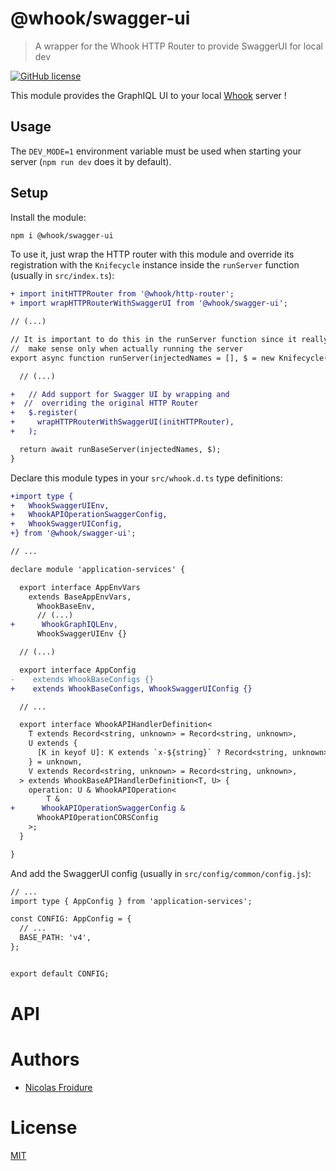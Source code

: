 [//]: # ( )
[//]: # (This file is automatically generated by a `metapak`)
[//]: # (module. Do not change it  except between the)
[//]: # (`content:start/end` flags, your changes would)
[//]: # (be overridden.)
[//]: # ( )
# @whook/swagger-ui
> A wrapper for the Whook HTTP Router to provide SwaggerUI for local dev

[![GitHub license](https://img.shields.io/badge/license-MIT-blue.svg)](https://github.com/nfroidure/whook/blob/main/packages/whook-swagger-ui/LICENSE)


[//]: # (::contents:start)

This module provides the GraphIQL UI to your local
[Whook](https://github.com/nfroidure/whook) server !

## Usage

The `DEV_MODE=1` environment variable must be used when starting your server
(`npm run dev` does it by default).

## Setup

Install the module:

```sh
npm i @whook/swagger-ui
```

To use it, just wrap the HTTP router with this module and override its
registration with the `Knifecycle` instance inside the `runServer` function
(usually in `src/index.ts`):

```diff
+ import initHTTPRouter from '@whook/http-router';
+ import wrapHTTPRouterWithSwaggerUI from '@whook/swagger-ui';

// (...)

// It is important to do this in the runServer function since it really
//  make sense only when actually running the server
export async function runServer(injectedNames = [], $ = new Knifecycle()) {

  // (...)

+   // Add support for Swagger UI by wrapping and
+  //  overriding the original HTTP Router
+   $.register(
+     wrapHTTPRouterWithSwaggerUI(initHTTPRouter),
+   );

  return await runBaseServer(injectedNames, $);
}
```

Declare this module types in your `src/whook.d.ts` type definitions:

```diff
+import type {
+   WhookSwaggerUIEnv,
+   WhookAPIOperationSwaggerConfig,
+   WhookSwaggerUIConfig,
+} from '@whook/swagger-ui';

// ...

declare module 'application-services' {

  export interface AppEnvVars
    extends BaseAppEnvVars,
      WhookBaseEnv,
      // (...)
+      WhookGraphIQLEnv,
      WhookSwaggerUIEnv {}

  // (...)

  export interface AppConfig
-    extends WhookBaseConfigs {}
+    extends WhookBaseConfigs, WhookSwaggerUIConfig {}

  // ...

  export interface WhookAPIHandlerDefinition<
    T extends Record<string, unknown> = Record<string, unknown>,
    U extends {
      [K in keyof U]: K extends `x-${string}` ? Record<string, unknown> : never;
    } = unknown,
    V extends Record<string, unknown> = Record<string, unknown>,
  > extends WhookBaseAPIHandlerDefinition<T, U> {
    operation: U & WhookAPIOperation<
        T &
+      WhookAPIOperationSwaggerConfig &
      WhookAPIOperationCORSConfig
    >;
  }

}
```

And add the SwaggerUI config (usually in `src/config/common/config.js`):

```diff
// ...
import type { AppConfig } from 'application-services';

const CONFIG: AppConfig = {
  // ...
  BASE_PATH: 'v4',
};


export default CONFIG;
```

[//]: # (::contents:end)

# API

# Authors
- [Nicolas Froidure](http://insertafter.com/en/index.html)

# License
[MIT](https://github.com/nfroidure/whook/blob/main/packages/whook-swagger-ui/LICENSE)
